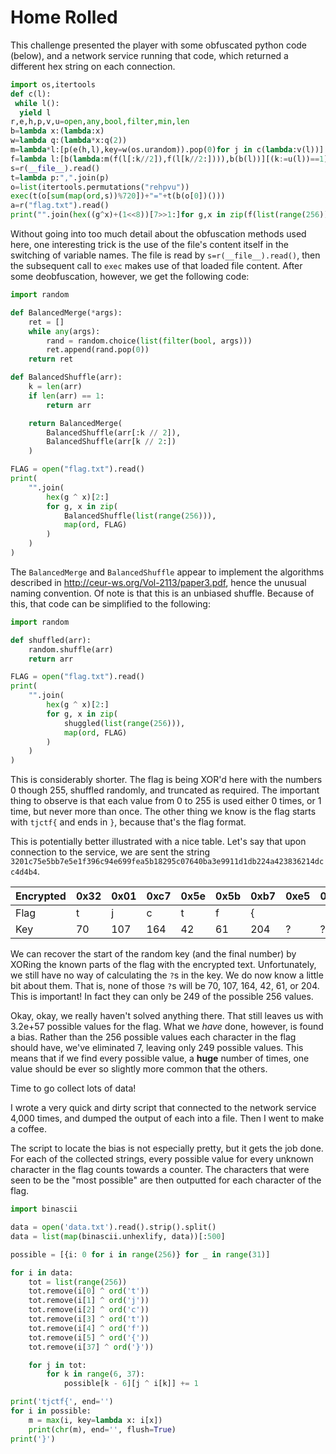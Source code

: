 # Home Rolled

This challenge presented the player with some obfuscated python code (below),
and a network service running that code, which returned a different hex string
on each connection.

```py
import os,itertools
def c(l):
 while l():
  yield l
r,e,h,p,v,u=open,any,bool,filter,min,len
b=lambda x:(lambda:x)
w=lambda q:(lambda*x:q(2))
m=lambda*l:[p(e(h,l),key=w(os.urandom)).pop(0)for j in c(lambda:v(l))]
f=lambda l:[b(lambda:m(f(l[:k//2]),f(l[k//2:]))),b(b(l))][(k:=u(l))==1]()()
s=r(__file__).read()
t=lambda p:",".join(p)
o=list(itertools.permutations("rehpvu"))
exec(t(o[sum(map(ord,s))%720])+"="+t(b(o[0])()))
a=r("flag.txt").read()
print("".join(hex((g^x)+(1<<8))[7>>1:]for g,x in zip(f(list(range(256))),map(ord,a))))
```

Without going into too much detail about the obfuscation methods used here,
one interesting trick is the use of the file's content itself in the switching
of variable names. The file is read by `s=r(__file__).read()`, then the
subsequent call to `exec` makes use of that loaded file content. After some
deobfuscation, however, we get the following code:

```py
import random

def BalancedMerge(*args):
    ret = []
    while any(args):
        rand = random.choice(list(filter(bool, args)))
        ret.append(rand.pop(0))
    return ret

def BalancedShuffle(arr):
    k = len(arr)
    if len(arr) == 1:
        return arr

    return BalancedMerge(
        BalancedShuffle(arr[:k // 2]),
        BalancedShuffle(arr[k // 2:])
    )

FLAG = open("flag.txt").read()
print(
    "".join(
        hex(g ^ x)[2:]
        for g, x in zip(
            BalancedShuffle(list(range(256))),
            map(ord, FLAG)
        )
    )
)
```

The `BalancedMerge` and `BalancedShuffle` appear to implement the algorithms
described in http://ceur-ws.org/Vol-2113/paper3.pdf, hence the unusual naming
convention. Of note is that this is an unbiased shuffle. Because of this, that
code can be simplified to the following:

```py
import random

def shuffled(arr):
    random.shuffle(arr)
    return arr

FLAG = open("flag.txt").read()
print(
    "".join(
        hex(g ^ x)[2:]
        for g, x in zip(
            shuggled(list(range(256))),
            map(ord, FLAG)
        )
    )
)
```

This is considerably shorter. The flag is being XOR'd here with the numbers 0
though 255, shuffled randomly, and truncated as required. The important thing
to observe is that each value from 0 to 255 is used either 0 times, or 1 time,
but never more than once. The other thing we know is the flag starts with
`tjctf{` and ends in `}`, because that's the flag format.

This is potentially better illustrated with a nice table. Let's say that upon
connection to the service, we are sent the string
`3201c75e5bb7e5e1f396c94e699fea5b18295c07640ba3e9911d1db224a423836214dcc4d4b4`.

| Encrypted | 0x32 | 0x01 | 0xc7 | 0x5e | 0x5b | 0xb7 | 0xe5 | 0xe1 | 0xf3 | 0x96 | ... |
|-----------|------|------|------|------|------|------|------|------|------|------|-----|
| Flag      | t    | j    | c    | t    | f    | {    |      |      |      |      | ... |
| Key       | 70   | 107  | 164  | 42   | 61   | 204  | ?    | ?    | ?    | ?    | ... |

We can recover the start of the random key (and the final number) by XORing
the known parts of the flag with the encrypted text. Unfortunately, we still
have no way of calculating the `?`s in the key. We do now know a little bit
about them. That is, none of those `?`s will be 70, 107, 164, 42, 61, or 204.
This is important! In fact they can only be 249 of the possible 256 values.

Okay, okay, we really haven't solved anything there. That still leaves us with
3.2e+57 possible values for the flag. What we _have_ done, however, is found a
bias. Rather than the 256 possible values each character in the flag should
have, we've eliminated 7, leaving only 249 possible values. This means that if
we find every possible value, a **huge** number of times, one value should be
ever so slightly more common that the others.

Time to go collect lots of data!

I wrote a very quick and dirty script that connected to the network service
4,000 times, and dumped the output of each into a file. Then I went to make a
coffee.

The script to locate the bias is not especially pretty, but it gets the job
done. For each of the collected strings, every possible value for every
unknown character in the flag counts towards a counter. The characters that
were seen to be the "most possible" are then outputted for each character of
the flag.

```py
import binascii

data = open('data.txt').read().strip().split()
data = list(map(binascii.unhexlify, data))[:500]

possible = [{i: 0 for i in range(256)} for _ in range(31)]

for i in data:
    tot = list(range(256))
    tot.remove(i[0] ^ ord('t'))
    tot.remove(i[1] ^ ord('j'))
    tot.remove(i[2] ^ ord('c'))
    tot.remove(i[3] ^ ord('t'))
    tot.remove(i[4] ^ ord('f'))
    tot.remove(i[5] ^ ord('{'))
    tot.remove(i[37] ^ ord('}'))

    for j in tot:
        for k in range(6, 37):
            possible[k - 6][j ^ i[k]] += 1

print('tjctf{', end='')
for i in possible:
    m = max(i, key=lambda x: i[x])
    print(chr(m), end='', flush=True)
print('}')
```
